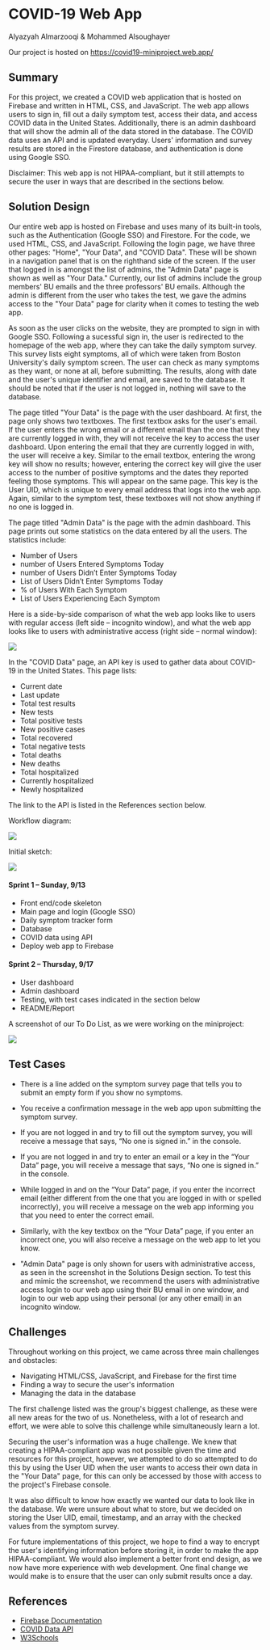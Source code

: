 # COVID-19 Web App

Alyazyah Almarzooqi & Mohammed Alsoughayer

Our project is hosted on https://covid19-miniproject.web.app/

## Summary
For this project, we created a COVID web application that is hosted on Firebase and written in HTML, CSS, and JavaScript. The web app allows users to sign in, fill out a daily symptom test, access their data, and access COVID data in the United States. Additionally, there is an admin dashboard that will show the admin all of the data stored in the database. The COVID data uses an API and is updated everyday. Users' information and survey results are stored in the Firestore database, and authentication is done using Google SSO.

Disclaimer: This web app is not HIPAA-compliant, but it still attempts to secure the user in ways that are described in the sections below.

## Solution Design
Our entire web app is hosted on Firebase and uses many of its built-in tools, such as the Authentication (Google SSO) and Firestore. For the code, we used HTML, CSS, and JavaScript. Following the login page, we have three other pages: "Home", "Your Data", and "COVID Data". These will be shown in a navigation panel that is on the righthand side of the screen. If the user that logged in is amongst the list of admins, the "Admin Data" page is shown as well as "Your Data." Currently, our list of admins include the group members' BU emails and the three professors' BU emails. Although the admin is different from the user who takes the test, we gave the admins access to the "Your Data" page for clarity when it comes to testing the web app.

As soon as the user clicks on the website, they are prompted to sign in with Google SSO. Following a sucessful sign in, the user is redirected to the homepage of the web app, where they can take the daily symptom survey. This survey lists eight symptoms, all of which were taken from Boston University's daily symptom screen. The user can check as many symptoms as they want, or none at all, before submitting. The results, along with date and the user's unique identifier and email, are saved to the database. It should be noted that if the user is not logged in, nothing will save to the database.

The page titled "Your Data" is the page with the user dashboard. At first, the page only shows two textboxes. The first textbox asks for the user's email. If the user enters the wrong email or a different email than the one that they are currently logged in with, they will not receive the key to access the user dashboard. Upon entering the email that they are currently logged in with, the user will receive a key. Similar to the email textbox, entering the wrong key will show no results; however, entering the correct key will give the user access to the number of positive symptoms and the dates they reported feeling those symptoms. This will appear on the same page. This key is the User UID, which is unique to every email address that logs into the web app. Again, similar to the symptom test, these textboxes will not show anything if no one is logged in.

The page titled "Admin Data" is the page with the admin dashboard. This page prints out some statistics on the data entered by all the users. The statistics include:
* Number of Users
* number of Users Entered Symptoms Today  
* number of Users Didn’t Enter Symptoms Today 
* List of Users Didn’t Enter Symptoms Today
* % of Users With Each Symptom
* List of Users Experiencing Each Symptom

Here is a side-by-side comparison of what the web app looks like to users with regular access (left side – incognito window), and what the web app looks like to users with administrative access (right side – normal window):

<img src="./images-report/userandadmin.png"/>

In the "COVID Data" page, an API key is used to gather data about COVID-19 in the United States. This page lists:
* Current date
* Last update
* Total test results
* New tests
* Total positive tests
* New positive cases
* Total recovered
* Total negative tests
* Total deaths
* New deaths
* Total hospitalized
* Currently hospitalized
* Newly hospitalized

The link to the API is listed in the References section below.

Workflow diagram:

<img src="./images-report/workflow.png"/>

Initial sketch:

<img src="./images-report/initialsketch.jpg"/>

#### Sprint 1 – Sunday, 9/13
* Front end/code skeleton
* Main page and login (Google SSO)
* Daily symptom tracker form
* Database
* COVID data using API
* Deploy web app to Firebase

#### Sprint 2 – Thursday, 9/17
* User dashboard
* Admin dashboard
* Testing, with test cases indicated in the section below
* README/Report

A screenshot of our To Do List, as we were working on the miniproject:

<img src="./images-report/todolist.png"/>

## Test Cases
* There is a line added on the symptom survey page that tells you to submit an empty form if you show no symptoms.

* You receive a confirmation message in the web app upon submitting the symptom survey.

* If you are not logged in and try to fill out the symptom survey, you will receive a message that says, “No one is signed in.” in the console.

* If you are not logged in and try to enter an email or a key in the “Your Data” page, you will receive a message that says, “No one is signed in.” in the console.

* While logged in and on the “Your Data” page, if you enter the incorrect email (either different from the one that you are logged in with or spelled incorrectly), you will receive a message on the web app informing you that you need to enter the correct email.

* Similarly, with the key textbox on the “Your Data” page, if you enter an incorrect one, you will also receive a message on the web app to let you know.

* "Admin Data" page is only shown for users with administrative access, as seen in the screenshot in the Solutions Design section. To test this and mimic the screenshot, we recommend the users with administrative access login to our web app using their BU email in one window, and login to our web app using their personal (or any other email) in an incognito window.  

## Challenges
Throughout working on this project, we came across three main challenges and obstacles:
* Navigating HTML/CSS, JavaScript, and Firebase for the first time
* Finding a way to secure the user's information
* Managing the data in the database

The first challenge listed was the group's biggest challenge, as these were all new areas for the two of us. Nonetheless, with a lot of research and effort, we were able to solve this challenge while simultaneously learn a lot.

Securing the user's information was a huge challenge. We knew that creating a HIPAA-compliant app was not possible given the time and resources for this project, however, we attempted to do so attempted to do this by using the User UID when the user wants to access their own data in the "Your Data" page, for this can only be accessed by those with access to the project's Firebase console.

It was also difficult to know how exactly we wanted our data to look like in the database. We were unsure about what to store, but we decided on storing the User UID, email, timestamp, and an array with the checked values from the symptom survey.

For future implementations of this project, we hope to find a way to encrypt the user's identifying information before storing it, in order to make the app HIPAA-compliant. We would also implement a better front end design, as we now have more experience with web development. One final change we would make is to ensure that the user can only submit results once a day.

## References
* [Firebase Documentation](https://firebase.google.com/docs/web/setup)
* [COVID Data API](https://covidtracking.com/data/api)
* [W3Schools](https://www.w3schools.com/)
